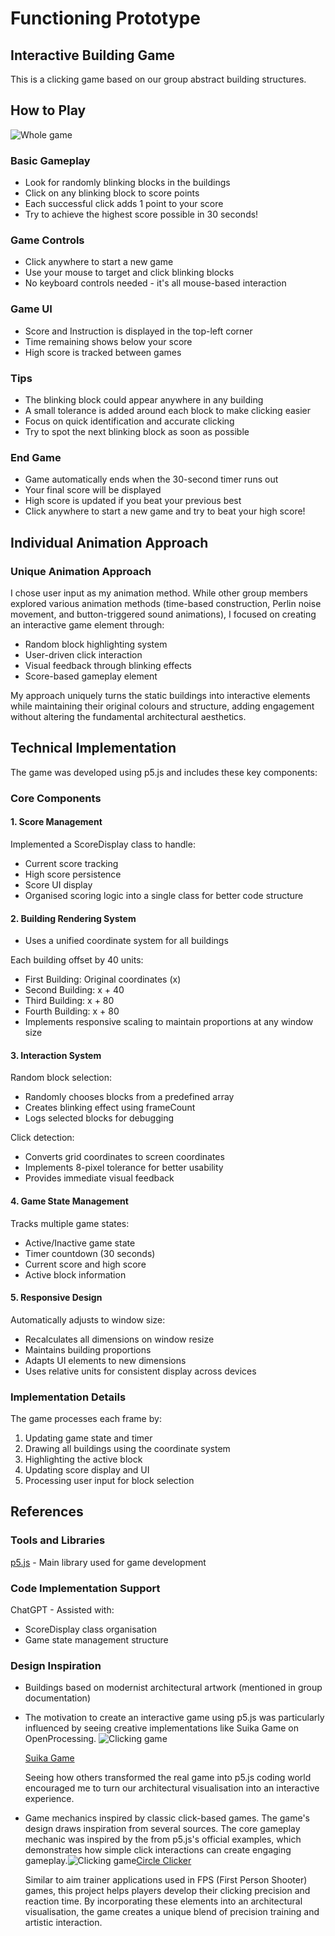 # Functioning Prototype
## Interactive Building Game
This is a clicking game based on our group abstract building structures.

## How to Play
![Whole game](readmeimage/allUI.png)
### Basic Gameplay
- Look for randomly blinking blocks in the buildings
- Click on any blinking block to score points
- Each successful click adds 1 point to your score
- Try to achieve the highest score possible in 30 seconds!

### Game Controls
- Click anywhere to start a new game
- Use your mouse to target and click blinking blocks
- No keyboard controls needed - it's all mouse-based interaction

### Game UI
- Score and Instruction  is displayed in the top-left corner
- Time remaining shows below your score
- High score is tracked between games

### Tips
- The blinking block could appear anywhere in any building
- A small tolerance is added around each block to make clicking easier
- Focus on quick identification and accurate clicking
- Try to spot the next blinking block as soon as possible

### End Game
- Game automatically ends when the 30-second timer runs out
- Your final score will be displayed
- High score is updated if you beat your previous best
- Click anywhere to start a new game and try to beat your high score!

## Individual Animation Approach
### Unique Animation Approach
I chose user input as my animation method. While other group members explored various animation methods (time-based construction, Perlin noise movement, and button-triggered sound animations), I focused on creating an interactive game element through:

- Random block highlighting system
- User-driven click interaction
- Visual feedback through blinking effects
- Score-based gameplay element

My approach uniquely turns the static buildings into interactive elements while maintaining their original colours and structure, adding engagement without altering the fundamental architectural aesthetics.

## Technical Implementation

The game was developed using p5.js and includes these key components:

### Core Components

#### 1. Score Management
Implemented a ScoreDisplay class to handle:
 - Current score tracking
 - High score persistence
 - Score UI display
- Organised scoring logic into a single class for better code structure

#### 2. Building Rendering System

- Uses a unified coordinate system for all buildings

Each building offset by 40 units:
 - First Building: Original coordinates (x)
 - Second Building: x + 40
 - Third Building: x + 80
 - Fourth Building: x + 80
- Implements responsive scaling to maintain proportions at any window size

#### 3. Interaction System
Random block selection:
 - Randomly chooses blocks from a predefined array
 - Creates blinking effect using frameCount
 - Logs selected blocks for debugging
 
 Click detection:
 - Converts grid coordinates to screen coordinates
 - Implements 8-pixel tolerance for better usability
 - Provides immediate visual feedback

#### 4. Game State Management
Tracks multiple game states:
 - Active/Inactive game state
 - Timer countdown (30 seconds)
 - Current score and high score
 - Active block information

#### 5. Responsive Design
Automatically adjusts to window size:
 - Recalculates all dimensions on window resize
 - Maintains building proportions
 - Adapts UI elements to new dimensions
- Uses relative units for consistent display across devices

### Implementation Details
The game processes each frame by:
1. Updating game state and timer
2. Drawing all buildings using the coordinate system
3. Highlighting the active block
4. Updating score display and UI
5. Processing user input for block selection

## References

### Tools and Libraries
 [p5.js](https://p5js.org/) - Main library used for game development 

### Code Implementation Support
 ChatGPT - Assisted with:
 - ScoreDisplay class organisation
 - Game state management structure


### Design Inspiration
- Buildings based on modernist architectural artwork (mentioned in group documentation)

- The motivation to create an interactive game using p5.js was particularly influenced by seeing creative implementations like Suika Game on OpenProcessing. 
![Clicking game](readmeimage/SuikaGame.png)

  [Suika Game](https://openprocessing.org/sketch/2084936) 

  Seeing how others transformed the real game into p5.js coding world encouraged me to turn our architectural visualisation into an interactive experience.

- Game mechanics inspired by classic click-based games. The game's design draws inspiration from several sources. The core gameplay mechanic was inspired by the from p5.js's official examples, which demonstrates how simple click interactions can create engaging gameplay.![Clicking game](readmeimage/微信图片_20241108190910.png)[Circle Clicker](https://p5js.org/examples/games-circle-clicker/)

  Similar to aim trainer applications used in FPS (First Person Shooter) games, this project helps players develop their clicking precision and reaction time. By incorporating these elements into an architectural visualisation, the game creates a unique blend of precision training and artistic interaction.
